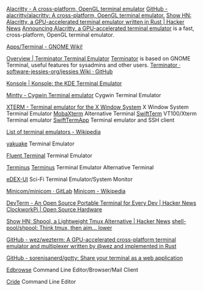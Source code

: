 
[Alacritty - A cross-platform, OpenGL terminal emulator](https://alacritty.org)
[GitHub - alacritty/alacritty: A cross-platform, OpenGL terminal emulator.](https://github.com/alacritty/alacritty)
[Show HN: Alacritty, a GPU-accelerated terminal emulator written in Rust | Hacker News](https://news.ycombinator.com/item?id=13338592)
[Announcing Alacritty, a GPU-accelerated terminal emulator](https://web.archive.org/web/20170108045602/http://blog.jwilm.io/announcing-alacritty/)
is a fast, cross-platform, OpenGL terminal emulator.

[Apps/Terminal - GNOME Wiki!](https://wiki.gnome.org/Apps/Terminal)

[Overview | Terminator Terminal Emulator](https://gnome-terminator.org)
[Terminator](https://gnometerminator.blogspot.com/p/introduction.html)
is based on GNOME Terminal, useful features for sysadmins and other users.
[Terminator · software-jessies-org/jessies Wiki · GitHub](https://github.com/software-jessies-org/jessies/wiki/Terminator)

[Konsole | Konsole: the KDE Terminal Emulator](https://konsole.kde.org)

[Mintty - Cygwin Terminal emulator](https://mintty.github.io)
Cygwin Terminal Emulator

[XTERM - Terminal emulator for the X Window System](https://invisible-island.net/xterm)
X Window System Terminal Emulator
[MobaXterm](https://mobaxterm.mobatek.net/)
Alternative Terminal
[SwiftTerm](https://github.com/migueldeicaza/SwiftTerm)
VT100/Xterm Terminal emulator
[SwiftTermApp](https://github.com/migueldeicaza/SwiftTermApp)
Terminal emulator and SSH client

[List of terminal emulators - Wikipedia](https://en.wikipedia.org/wiki/List_of_terminal_emulators#X11_and_Wayland)

[yakuake](https://apps.kde.org/yakuake/)
Terminal Emulator

[Fluent Terminal](https://github.com/felixse/FluentTerminal)
Terminal Emulator

[Terminus](https://github.com/Eugeny/terminus)
[Terminus](https://eugeny.github.io/terminus/)
Terminal Emulator
Alternative Terminal

[eDEX-UI](https://github.com/GitSquared/edex-ui)
Sci-Fi Terminal Emulator/System Monitor

[Minicom/minicom · GitLab](https://salsa.debian.org/minicom-team/minicom)
[Minicom - Wikipedia](https://en.wikipedia.org/wiki/Minicom)

[DevTerm - An Open Source Portable Terminal for Every Dev | Hacker News](https://news.ycombinator.com/item?id=25185842)
[ClockworkPi | Open Source Hardware](https://www.clockworkpi.com/)

[Show HN: Shpool, a Lightweight Tmux Alternative | Hacker News](https://news.ycombinator.com/item?id=40669337)
[shell-pool/shpool: Think tmux, then aim... lower](https://github.com/shell-pool/shpool)

[GitHub - wez/wezterm: A GPU-accelerated cross-platform terminal emulator and multiplexer written by @wez and implemented in Rust](https://github.com/wez/wezterm)

[GitHub - sorenisanerd/gotty: Share your terminal as a web application](https://github.com/sorenisanerd/gotty)

[Edbrowse](http://edbrowse.org/)
Command Line Editor/Browser/Mail Client

[Cride](https://github.com/j8r/cride)
Command Line Editor
